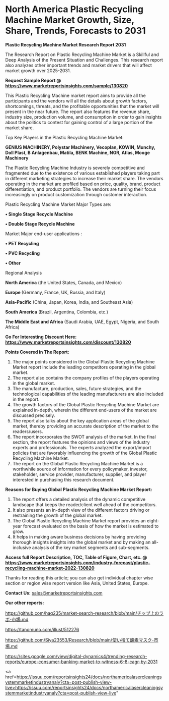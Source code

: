 # North America Plastic Recycling Machine Market Growth, Size, Share, Trends, Forecasts to 2031

<strong>Plastic Recycling Machine Market Research Report 2031</strong>

The Research Report on Plastic Recycling Machine Market is a Skillful and Deep Analysis of the Present Situation and Challenges. This research report also analyzes other important trends and market drivers that will affect market growth over 2025-2031.

<strong>Request Sample Report @ <a href=https://www.marketreportsinsights.com/sample/130820>https://www.marketreportsinsights.com/sample/130820</a></strong>

This Plastic Recycling Machine market report aims to provide all the participants and the vendors will all the details about growth factors, shortcomings, threats, and the profitable opportunities that the market will present in the near future. The report also features the revenue share, industry size, production volume, and consumption in order to gain insights about the politics to contest for gaining control of a large portion of the market share.

Top Key Players in the Plastic Recycling Machine Market:

<strong>GENIUS MACHINERY, Polystar Machinery, Vecoplan, KOWIN, Munchy, Doll Plast, B Anlagenbau, Matila, BENK Machine, NGR, Atlas, Mooge Machinery</strong>

The Plastic Recycling Machine Industry is severely competitive and fragmented due to the existence of various established players taking part in different marketing strategies to increase their market share. The vendors operating in the market are profiled based on price, quality, brand, product differentiation, and product portfolio. The vendors are turning their focus increasingly on product customization through customer interaction.

Plastic Recycling Machine Market Major Types are:

<strong>• Single Stage Recycle Machine

• Double Stage Recycle Machine</strong>

Market Major end-user applications :

<strong>• PET Recycling

• PVC Recycling

• Other</strong>

Regional Analysis

</u><strong><b>North America</b></strong> (the United States, Canada, and Mexico)

<strong><b>Europe </b></strong>(Germany, France, UK, Russia, and Italy)

<strong><b>Asia-Pacific</b></strong> (China, Japan, Korea, India, and Southeast Asia)

<strong><b>South America</b></strong> (Brazil, Argentina, Colombia, etc.)

<strong><b>The Middle East and Africa</b></strong> (Saudi Arabia, UAE, Egypt, Nigeria, and South Africa)

<strong>Go For Interesting Discount Here: <a href=https://www.marketreportsinsights.com/discount/130820>https://www.marketreportsinsights.com/discount/130820</a></strong>

<strong>Points Covered in The Report:</strong>
<ol>
  <li>The major points considered in the Global Plastic Recycling Machine Market report include the leading competitors operating in the global market.</li>
  <li>The report also contains the company profiles of the players operating in the global market.</li>
  <li>The manufacture, production, sales, future strategies, and the technological capabilities of the leading manufacturers are also included in the report.</li>
  <li>The growth factors of the Global Plastic Recycling Machine Market are explained in-depth, wherein the different end-users of the market are discussed precisely.</li>
  <li>The report also talks about the key application areas of the global market, thereby providing an accurate description of the market to the readers/users.</li>
  <li>The report incorporates the SWOT analysis of the market. In the final section, the report features the opinions and views of the industry experts and professionals. The experts analyzed the export/import policies that are favorably influencing the growth of the Global Plastic Recycling Machine Market.</li>
  <li>The report on the Global Plastic Recycling Machine Market is a worthwhile source of information for every policymaker, investor, stakeholder, service provider, manufacturer, supplier, and player interested in purchasing this research document.</li>
</ol>
<strong>Reasons for Buying Global Plastic Recycling Machine Market Report:</strong>

<ol>
  <li>The report offers a detailed analysis of the dynamic competitive landscape that keeps the reader/client well ahead of the competitors.</li>
  <li>It also presents an in-depth view of the different factors driving or restraining the growth of the global market.</li>
  <li>The Global Plastic Recycling Machine Market report provides an eight-year forecast evaluated on the basis of how the market is estimated to grow.</li>
  <li>It helps in making aware business decisions by having providing thorough insights insights into the global market and by making an all-inclusive analysis of the key market segments and sub-segments.</li>
</ol>
<strong>Access full Report Description, TOC, Table of Figure, Chart, etc. @ <a href=https://www.marketreportsinsights.com/industry-forecast/plastic-recycling-machine-market-2022-130820>https://www.marketreportsinsights.com/industry-forecast/plastic-recycling-machine-market-2022-130820</a></strong>


Thanks for reading this article; you can also get individual chapter wise section or region wise report version like Asia, United States, Europe.

<strong>Contact Us:</strong>
sales@marketreportsinsights.com

<strong>Our other reports:</strong>

<a href=https://github.com/haq235/market-search-research/blob/main/チップ上のラボ-市場.md>https://github.com/haq235/market-search-research/blob/main/チップ上のラボ-市場.md</a>

<a href=https://tanomuno.com/illust/512276>https://tanomuno.com/illust/512276</a>

<a href=https://github.com/Siya23553/Research/blob/main/使い捨て酸素マスク-市場.md>https://github.com/Siya23553/Research/blob/main/使い捨て酸素マスク-市場.md</a>

<a href=https://sites.google.com/view/digital-dynamics4/trending-research-reports/europe-consumer-banking-market-to-witness-6-8-cagr-by-2031>https://sites.google.com/view/digital-dynamics4/trending-research-reports/europe-consumer-banking-market-to-witness-6-8-cagr-by-2031</a>

<a href=https://issuu.com/reportsinsights24/docs/northamericalasercleaningsystemmarketindustryanaly?cta=post-publish-view-live>https://issuu.com/reportsinsights24/docs/northamericalasercleaningsystemmarketindustryanaly?cta=post-publish-view-live</a>"
